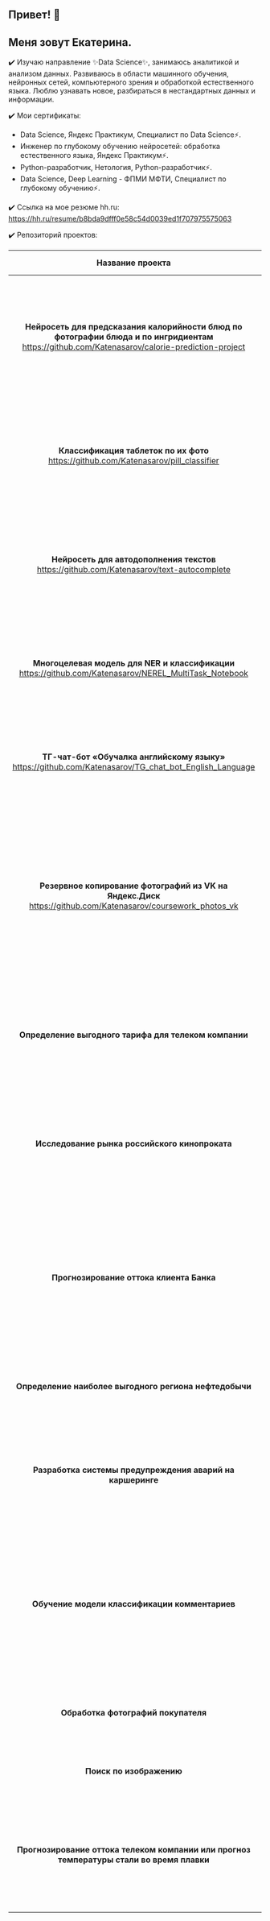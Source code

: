 ## Привет! 👋

<!--
**Katenasarov/Katenasarov** is a ✨ _special_ ✨ repository because its `README.md` (this file) appears on your GitHub profile.

Here are some ideas to get you started:

- 🔭 I’m currently working on ...
- 🌱 I’m currently learning ...
- 👯 I’m looking to collaborate on ...
- 🤔 I’m looking for help with ...
- 💬 Ask me about ...
- 📫 How to reach me: ...
- 😄 Pronouns: ...
- ⚡ Fun fact: ...
-->

## Меня зовут Екатерина.

✔️ Изучаю направление ✨Data Science✨, занимаюсь аналитикой и анализом данных. Развиваюсь в области машинного обучения, нейронных сетей, компьютерного зрения и обработкой естественного языка. Люблю узнавать новое, разбираться в нестандартных данных и информации.

✔️ Мои сертификаты:
- Data Science, Яндекс Практикум, Специалист по Data Science⚡.
- Инженер по глубокому обучению нейросетей: обработка естественного языка, Яндекс Практикум⚡.
- Python-разработчик, Нетология, Python-разработчик⚡.
- Data Science, Deep Learning - ФПМИ МФТИ, Специалист по глубокому обучению⚡.

✔️ Ссылка на мое резюме hh.ru:
https://hh.ru/resume/b8bda9dfff0e58c54d0039ed1f707975575063

✔️ Репозиторий проектов:

| Название проекта | Описание | Навыки и инструменты |
| :---: |     :---:      | :---: |
|**Нейросеть для предсказания калорийности блюд по фотографии блюда и по ингридиентам** https://github.com/Katenasarov/calorie-prediction-project | Разработка мультимодальной нейросети, предсказывающей калорийность по фотографии блюда и списку ингредиентов. | *Python TensorFlow Computer Vision NLP Multimodal Learning CNN LSTM Transfer Learning Image Processing Токенизация Word Embeddings Pandas Matplotlib Scikit-learn OpenCV*|
|**Классификация таблеток по их фото** https://github.com/Katenasarov/pill_classifier | Создать автоматический контроль качества через компьютерное зрение. Для этого нужно разработать алгоритм распознавания таблеток по фото. | *Python PyTorch CNN Computer Vision Image Processing Transfer Learning Scikit-learn*|
|**Нейросеть для автодополнения текстов** https://github.com/Katenasarov/text-autocomplete | Разработка легковесной LSTM-модели для предсказания продолжения текста и её сравнение с предобученной моделью distilgpt2. | *Python PyTorch NLP LSTM / RNN Hugging Face Transformers Токенизация*|
|**Многоцелевая модель для NER и классификации** https://github.com/Katenasarov/NEREL_MultiTask_Notebook | Разработка единой multi-task модели для совместного решения задач распознавания именованных сущностей (NER) и классификации событий. | *Multi-Task Learning RuBERT NER + Text Classification Hugging Face*|
|**ТГ-чат-бот «Обучалка английскому языку»** https://github.com/Katenasarov/TG_chat_bot_English_Language | Разработка Telegram-бота для изучения английского языка с функционалом создания персонального словаря. | Python SQLAlchemy PostgreSQL pyTelegramBotAPI*|
|**Резервное копирование фотографий из VK на Яндекс.Диск** https://github.com/Katenasarov/coursework_photos_vk| Программа для автоматического резервного копирования фотографий с профиля VK на Яндекс.Диск. Получение метаданных, обработка аватарок максимального размера и сохранение с именами на основе количества лайков. | Python VK API Yandex Disk API REST API JSON INI-файлы Requests Pandas Logging Pytest |
|**Определение выгодного тарифа для телеком компании**| На основе данных клиентов оператора сотовой связи проанализировать поведение клиентов и поиск оптимального тарифа. | *Python Pandas Matplotlib NumPY SkiPy описательная статистика проверка статистических гипотез EDA*|
|**Исследование рынка российского кинопроката**| Изучить рынок российского кинопроката и выявить текущие тренды. Сделать аналих насколько  фильмы, которые получили государственную поддержку, интересны зрителю|*Python Pandas Matplotlib EDA*|
|**Прогнозирование оттока клиента Банка**|Нужно спрогнозировать, уйдёт клиент из банка в ближайшее время или нет. Предоставлены исторические данные о поведении клиентов и расторжении договоров с банком. | *Python Pandas Scikit-learn EDA* |
|**Определение наиболее выгодного региона нефтедобычи**| Необходимо построить модель для определения региона, где добыча принесёт наибольшую прибыль. |*Pandas Scikit-learn бутсреп EDA*|
|**Разработка системы предупреждения аварий на каршеринге**| На основе исторических данных из базы данных выявить причины возникновения аварий и создать алерт о безопасном вождении.  | *Python Pandas Scikit-learn PostgreSQL EDA* |
|**Обучение модели классификации комментариев**| Интернет-магазин запускает новый сервис. Теперь пользователи могут редактировать и дополнять описания товаров. Требуется инструмент, который будет искать токсичные комментарии и отправлять их на модерацию.  | *Python Pandas BERT nltk tf-idf EDA* |
|**Обработка фотографий покупателя**| Строится модель, которая по фотографии определит приблизительный возраст человека. | *Python Keras EDA* |
|**Поиск по изображению**| Разработать модель соединяющую текстовые данные и изображения.  | *BERT Pytorch Keras Scikit-learn EDA* |
|**Прогнозирование оттока телеком компании или прогноз температуры стали во время плавки**| Для оптимизации производственных расходов, металлургический комбинат, необходимо построить модель, которая предскажет температуру стали. | *Python Pandas Scikit-learn Plotly EDA* |
